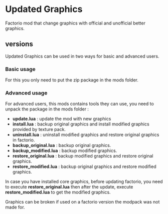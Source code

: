 # Updated Graphics
Factorio mod that change graphics with official and unofficial better graphics.

## versions
Updated Graphics can be used in two ways for basic and advanced users.

### Basic usage
For this you only need to put the zip package in the mods folder.

### Advanced usage
For advanced users, this mods contains tools they can use, you need to unpack the package in the mods folder :
* __update.lua__ : update the mod with new graphics
* __install.lua__ :  backup original graphics and install modified graphics provided by texture pack.
* __uninstall.lua__ : uninstall modified graphics and restore original graphics in factorio.
* __backup_original.lua__ : backup original graphics.
* __backup_modified.lua__ : backup modified graphics.
* __restore_original.lua__ : backup modified graphics and restore original graphics.
* __restore_modified.lua__ : backup original graphics and restore modified graphics.

In case you have installed core graphics, before updating factorio, you need to execute __restore_original.lua__ then after the update, execute __restore_modified.lua__ to get the modified graphics.

Graphics can be broken if used on a factorio version the modpack was not made for.
